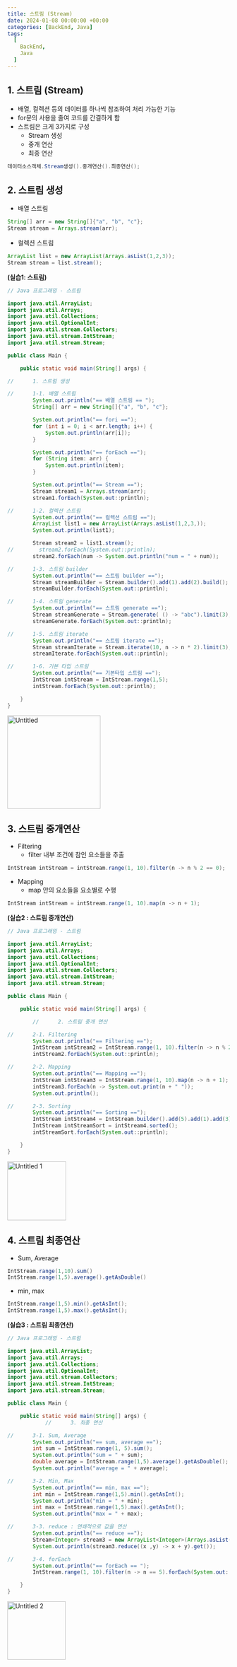 ```yaml
---
title: 스트림 (Stream)
date: 2024-01-08 00:00:00 +00:00
categories: [BackEnd, Java]
tags:
  [
    BackEnd,
    Java
  ]
---
```


## 1. 스트림 (Stream)

- 배열, 컬렉션 등의 데이터를 하나씩 참조하여 처리 가능한 기능
- for문의 사용을 줄여 코드를 간결하게 함
- 스트림은 크게 3가지로 구성
    - Stream 생성
    - 중개 연산
    - 최종 연산

```java
데이터소스객체.Stream생성().중개연산().최종연산();
```

## 2. 스트림 생성

- 배열 스트림

```java
String[] arr = new String[]{"a", "b", "c"};
Stream stream = Arrays.stream(arr);
```

- 컬렉션 스트림

```java
ArrayList list = new ArrayList(Arrays.asList(1,2,3));
Stream stream = list.stream();
```

**(실습1: 스트림)**

```java
// Java 프로그래밍 - 스트림

import java.util.ArrayList;
import java.util.Arrays;
import java.util.Collections;
import java.util.OptionalInt;
import java.util.stream.Collectors;
import java.util.stream.IntStream;
import java.util.stream.Stream;

public class Main {

    public static void main(String[] args) {

//      1. 스트림 생성

//      1-1. 배열 스트림
        System.out.println("== 배열 스트림 == ");
        String[] arr = new String[]{"a", "b", "c"};

        System.out.println("== fori ==");
        for (int i = 0; i < arr.length; i++) {
            System.out.println(arr[i]);
        }

        System.out.println("== forEach ==");
        for (String item: arr) {
            System.out.println(item);
        }

        System.out.println("== Stream ==");
        Stream stream1 = Arrays.stream(arr);
        stream1.forEach(System.out::println);

//      1-2. 컬렉션 스트림
        System.out.println("== 컬렉션 스트림 ==");
        ArrayList list1 = new ArrayList(Arrays.asList(1,2,3,));
        System.out.println(list1);

        Stream stream2 = list1.stream();
//        stream2.forEach(System.out::println);
        stream2.forEach(num -> System.out.println("num = " + num));

//      1-3. 스트림 builder
        System.out.println("== 스트림 builder ==");
        Stream streamBuilder = Stream.builder().add(1).add(2).build();
        streamBuilder.forEach(System.out::println);

//      1-4. 스트림 generate
        System.out.println("== 스트림 generate ==");
        Stream streamGenerate = Stream.generate( () -> "abc").limit(3);
        streamGenerate.forEach(System.out::println);

//      1-5. 스트림 iterate
        System.out.println("== 스트림 iterate ==");
        Stream streamIterate = Stream.iterate(10, n -> n * 2).limit(3);
        streamIterate.forEach(System.out::println);

//      1-6. 기본 타입 스트림
        System.out.println("== 기본타입 스트림 ==");
        IntStream intStream = IntStream.range(1,5);
        intStream.forEach(System.out::println);

    }
}
```

<img width="211" alt="Untitled" src="https://github.com/KimHyungkeun/KimHyungkeun.github.io/assets/12759500/47f321dd-1c00-4f96-b370-d13935509b76">


## 3. 스트림 중개연산

- Filtering
    - filter 내부 조건에 참인 요소들을 추출

```java
IntStream intStream = intStream.range(1, 10).filter(n -> n % 2 == 0);
```

- Mapping
    - map 안의 요소들을 요소별로 수행

```java
IntStream intStream = intStream.range(1, 10).map(n -> n + 1);
```

**(실습2 : 스트림 중개연산)**

```java
// Java 프로그래밍 - 스트림

import java.util.ArrayList;
import java.util.Arrays;
import java.util.Collections;
import java.util.OptionalInt;
import java.util.stream.Collectors;
import java.util.stream.IntStream;
import java.util.stream.Stream;

public class Main {

    public static void main(String[] args) {

		//      2. 스트림 중개 연산

//      2-1. Filtering
        System.out.println("== Filtering ==");
        IntStream intStream2 = IntStream.range(1, 10).filter(n -> n % 2 == 0);
        intStream2.forEach(System.out::println);

//      2-2. Mapping
        System.out.println("== Mapping ==");
        IntStream intStream3 = IntStream.range(1, 10).map(n -> n + 1);
        intStream3.forEach(n -> System.out.print(n + " "));
        System.out.println();

//      2-3. Sorting
        System.out.println("== Sorting ==");
        IntStream intStream4 = IntStream.builder().add(5).add(1).add(3).add(4).add(2).build();
        IntStream intStreamSort = intStream4.sorted();
        intStreamSort.forEach(System.out::println);

    }
}
```

<img width="133" alt="Untitled 1" src="https://github.com/KimHyungkeun/KimHyungkeun.github.io/assets/12759500/a620930a-2259-41c1-a66c-948eb0e30e2d">


## 4. 스트림 최종연산

- Sum, Average

```java
IntStream.range(1,10).sum()
IntStream.range(1,5).average().getAsDouble()
```

- min, max

```java
IntStream.range(1,5).min().getAsInt();
IntStream.range(1,5).max().getAsInt();
```

**(실습3 : 스트림 최종연산)**

```java
// Java 프로그래밍 - 스트림

import java.util.ArrayList;
import java.util.Arrays;
import java.util.Collections;
import java.util.OptionalInt;
import java.util.stream.Collectors;
import java.util.stream.IntStream;
import java.util.stream.Stream;

public class Main {

    public static void main(String[] args) {
			//      3. 최종 연산

//      3-1. Sum, Average
        System.out.println("== sum, average ==");
        int sum = IntStream.range(1, 5).sum();
        System.out.println("sum = " + sum);
        double average = IntStream.range(1,5).average().getAsDouble();
        System.out.println("average = " + average);

//      3-2. Min, Max
        System.out.println("== min, max ==");
        int min = IntStream.range(1,5).min().getAsInt();
        System.out.println("min = " + min);
        int max = IntStream.range(1,5).max().getAsInt();
        System.out.println("max = " + max);

//      3-3. reduce : 연쇄적으로 값을 연산
        System.out.println("== reduce ==");
        Stream<Integer> stream3 = new ArrayList<Integer>(Arrays.asList(1,2,3,4,5)).stream();
        System.out.println(stream3.reduce((x ,y) -> x + y).get());

//      3-4. forEach
        System.out.println("== forEach == ");
        IntStream.range(1, 10).filter(n -> n == 5).forEach(System.out::println);

    }
}
```

<img width="132" alt="Untitled 2" src="https://github.com/KimHyungkeun/KimHyungkeun.github.io/assets/12759500/52893396-2614-490c-b7d9-671af2b32f29">
